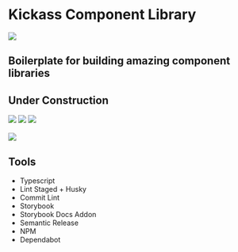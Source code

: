 # Kickass Component Library

<a target="_blank" rel="noopener" href="https://kickass-component-library-git-main.davidcsally.vercel.app/">
  <img src="https://github.com/storybookjs/brand/blob/master/badge/badge-storybook.svg">
</a>

## Boilerplate for building amazing component libraries

## Under Construction

<div>
  <img src="https://cdn.theatlantic.com/thumbor/60Ru-wmiq_yZj6n_KgL6XPnGnbw=/media/img/posts/2015/10/Dunes8119construction/original.gif">
  <img src="https://cdn.theatlantic.com/thumbor/j6p05ljsBCHAkSaW7-9rdVXU_Rk=/media/img/posts/2015/10/mamagnolia_acresunderconstruction/original.gif">
  <img src="https://cdn.theatlantic.com/thumbor/60Ru-wmiq_yZj6n_KgL6XPnGnbw=/media/img/posts/2015/10/Dunes8119construction/original.gif">
</div>
<br>
<img src="https://images2.minutemediacdn.com/image/upload/c_fit,f_auto,fl_lossy,q_auto,w_728/v1555999902/shape/mentalfloss/construction_8.gif?itok=i0AHeyO3">


## Tools 
  - Typescript
  - Lint Staged + Husky
  - Commit Lint
  - Storybook
  - Storybook Docs Addon
  - Semantic Release
  - NPM
  - Dependabot

